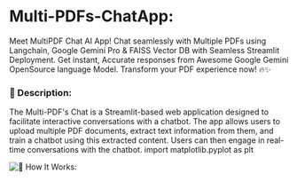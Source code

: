 # Multi-PDFs-ChatApp:
Meet MultiPDF Chat AI App! Chat seamlessly with Multiple PDFs using Langchain, Google Gemini Pro & FAISS Vector DB with Seamless Streamlit Deployment. Get instant, Accurate responses from Awesome Google Gemini OpenSource language Model. Transform your PDF experience now! 🔥✨
### 📝 Description:
The Multi-PDF's Chat is a Streamlit-based web application designed to facilitate interactive conversations with a chatbot. The app allows users to upload multiple PDF documents, extract text information from them, and train a chatbot using this extracted content. Users can then engage in real-time conversations with the chatbot.
import matplotlib.pyplot as plt

![🎯 How It Works:](Image//Architecture.jpg)
